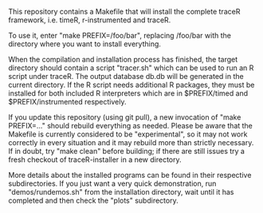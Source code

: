 This repository contains a Makefile that will install the complete
traceR framework, i.e. timeR, r-instrumented and traceR.

To use it, enter "make PREFIX=/foo/bar", replacing /foo/bar with the
directory where you want to install everything.

When the compilation and installation process has finished, the target
directory should contain a script "tracer.sh" which can be used to run
an R script under traceR. The output database db.db will be generated
in the current directory. If the R script needs additional R packages,
they must be installed for both included R interpreters which are in
$PREFIX/timed and $PREFIX/instrumented respectively.

If you update this repository (using git pull), a new invocation of
"make PREFIX=..." should rebuild everything as needed.
Please be aware that the Makefile is currently considered to be
"experimental", so it may not work correctly in every situation and it
may rebuild more than strictly necessary. If in doubt, try "make clean"
before building; if there are still issues try a fresh checkout of
traceR-installer in a new directory.

More details about the installed programs can be found in their
respective subdirectories. If you just want a very quick
demonstration, run "demos/rundemos.sh" from the installation
directory, wait until it has completed and then check the "plots"
subdirectory.

